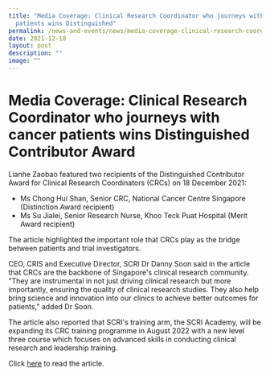 ```yaml
---
title: "Media Coverage: Clinical Research Coordinator who journeys with cancer
  patients wins Distinguished"
permalink: /news-and-events/news/media-coverage-clinical-research-coordinator-who-journeys-with-cancer-patient/
date: 2021-12-18
layout: post
description: ""
image: ""
---
```

**Media Coverage: Clinical Research Coordinator who journeys with cancer patients wins Distinguished Contributor Award**
========================================================================================================================

Lianhe Zaobao featured two recipients of the Distinguished Contributor Award for Clinical Research Coordinators (CRCs) on 18 December 2021:

*   Ms Chong Hui Shan, Senior CRC, National Cancer Centre Singapore (Distinction Award recipient)
*   Ms Su Jialei, Senior Research Nurse, Khoo Teck Puat Hospital (Merit Award recipient)

The article highlighted the important role that CRCs play as the bridge between patients and trial investigators.

CEO, CRIS and Executive Director, SCRI Dr Danny Soon said in the article that CRCs are the backbone of Singapore's clinical research community. "They are instrumental in not just driving clinical research but more importantly, ensuring the quality of clinical research studies. They also help bring science and innovation into our clinics to achieve better outcomes for patients," added Dr Soon.

The article also reported that SCRI's training arm, the SCRI Academy, will be expanding its CRC training programme in August 2022 with a new level three course which focuses on advanced skills in conducting clinical research and leadership training. 

Click [here](https://www.zaobao.com.sg/news/singapore/story20211218-1224195) to read the article.